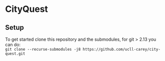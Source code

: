 # CityQuest

## Setup
To get started clone this repository and the submodules, for git > 2.13 you can do:<br>
`git clone --recurse-submodules -j8 https://github.com/ucll-carey/city-quest.git`
